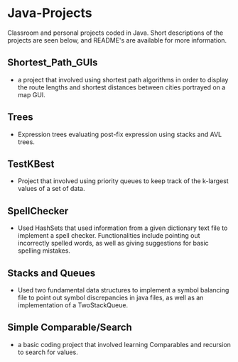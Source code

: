 # Java-Projects
Classroom and personal projects coded in Java. Short descriptions of the projects are seen below, and README's are available for more information. 

## Shortest_Path_GUIs 
- a project that involved using shortest path algorithms in order to display the route lengths and shortest distances between cities portrayed on a map GUI. 

## Trees 
- Expression trees evaluating post-fix expression using stacks and AVL trees.

## TestKBest 
- Project that involved using priority queues to keep track of the k-largest values of a set of data.

## SpellChecker
- Used HashSets that used information from a given dictionary text file to implement a spell checker. Functionalities include pointing out incorrectly spelled words, as well as giving suggestions for basic spelling mistakes. 

## Stacks and Queues
- Used two fundamental data structures to implement a symbol balancing file to point out symbol discrepancies in java files, as well as an implementation of a TwoStackQueue. 

## Simple Comparable/Search 
- a basic coding project that involved learning Comparables and recursion to search for  values. 


